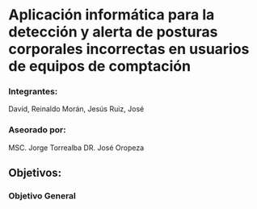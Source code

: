# Aplicación informática para la detección y alerta de posturas corporales incorrectas en usuarios de equipos de comptación
 
 ### Integrantes:
 David, Reinaldo
 Morán, Jesús
 Ruiz, José

 ### Aseorado por:
MSC. Jorge Torrealba
DR. José Oropeza


 ## Objetivos:
 ### Objetivo General



